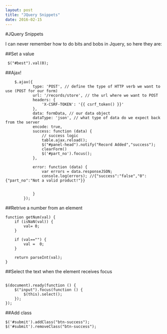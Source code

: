 ```yaml
---
layout: post
title: "JQuery Snippets"
date: 2016-02-15
---
```



#JQuery Snippets

I can never remember how to do bits and bobs in Jquery, so here they are:

##Set a value

```
 $("#best").val(0);
```
 
##Ajax!
 
``` 
    $.ajax({
            type: 'POST', // define the type of HTTP verb we want to use (POST for our form)
            url: '/records/store', // the url where we want to POST
            headers: {
                'X-CSRF-TOKEN': '{{ csrf_token() }}'
            },
            data: formData, // our data object
            dataType: 'json', // what type of data do we expect back from the server
            encode: true,
            success: function (data) {
                // success logic
                table.ajax.reload();
                $("#panel-head").notify("Record Added","success");
                clearForm()
                $('#part_no').focus();
            },

            error: function (data) {
                var errors = data.responseJSON;
                console.log(errors); //{"success":"false","0":{"part_no":"Not a valid product!"}}


            }
        });

```

##Retrive a number from an element
```
function getNum(val) {
    if (isNaN(val)) {
        val= 0;
    }

    if (val=="") {
        val =  0;
    }

    return parseInt(val);
}
```

##Select the text when the element receives focus
```

$(document).ready(function () {
    $("input").focus(function () {
        $(this).select();
    });
});
```

##Add class
```
$('#submit').addClass("btn-success");
$('#submit').removeClass("btn-success");
```






 
